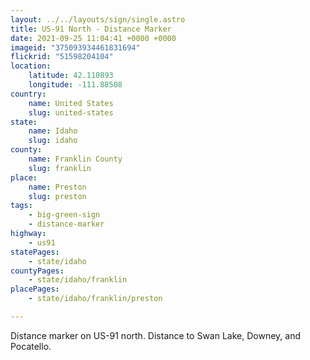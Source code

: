 ```yaml
---
layout: ../../layouts/sign/single.astro
title: US-91 North - Distance Marker
date: 2021-09-25 11:04:41 +0000 +0000
imageid: "375093934461831694"
flickrid: "51598204104"
location:
    latitude: 42.110893
    longitude: -111.88508
country:
    name: United States
    slug: united-states
state:
    name: Idaho
    slug: idaho
county:
    name: Franklin County
    slug: franklin
place:
    name: Preston
    slug: preston
tags:
    - big-green-sign
    - distance-marker
highway:
    - us91
statePages:
    - state/idaho
countyPages:
    - state/idaho/franklin
placePages:
    - state/idaho/franklin/preston

---
```

Distance marker on US-91 north.  Distance to Swan Lake, Downey, and Pocatello.